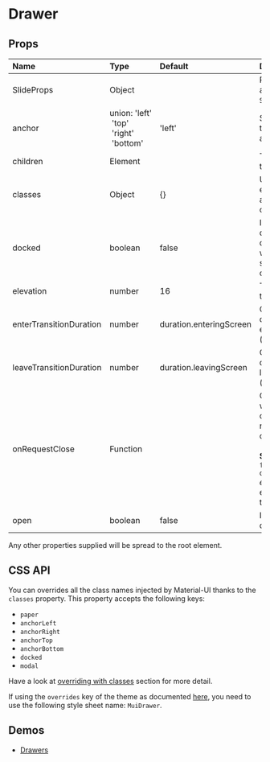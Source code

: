 <!--- This documentation is automatically generated, do not try to edit it. -->

# Drawer



## Props
| Name | Type | Default | Description |
|:-----|:-----|:--------|:------------|
| SlideProps | Object |  | Properties applied to the `Slide` element. |
| anchor | union:&nbsp;'left'<br>&nbsp;'top'<br>&nbsp;'right'<br>&nbsp;'bottom'<br> | 'left' | Side which will the drawer will appear from. |
| children | Element |  | The contents of the drawer. |
| classes | Object | {} | Useful to extend the style applied to components. |
| docked | boolean | false | If `true`, the drawer will dock itself and will no longer slide in with an overlay. |
| elevation | number | 16 | The elevation of the drawer. |
| enterTransitionDuration | number | duration.enteringScreen | Customizes duration of enter animation (ms) |
| leaveTransitionDuration | number | duration.leavingScreen | Customizes duration of leave animation (ms) |
| onRequestClose | Function |  | Callback fired when the component requests to be closed.<br><br>**Signature:**<br>`function(event: object) => void`<br>*event:* The event source of the callback |
| open | boolean | false | If `true`, the drawer is open. |

Any other properties supplied will be spread to the root element.

## CSS API

You can overrides all the class names injected by Material-UI thanks to the `classes` property.
This property accepts the following keys:
- `paper`
- `anchorLeft`
- `anchorRight`
- `anchorTop`
- `anchorBottom`
- `docked`
- `modal`

Have a look at [overriding with classes](/customization/overrides#overriding-with-classes)
section for more detail.

If using the `overrides` key of the theme as documented
[here](/customization/themes#customizing-all-instances-of-a-component-type),
you need to use the following style sheet name: `MuiDrawer`.

## Demos

- [Drawers](/demos/drawers)

